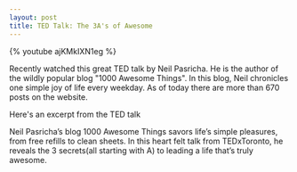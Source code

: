 ```yaml
---
layout: post
title: TED Talk: The 3A's of Awesome
---
```


{% youtube ajKMkIXN1eg %}

Recently watched this great TED talk by Neil Pasricha. He is the author of the wildly popular blog "1000 Awesome Things". In this blog, Neil chronicles one simple joy of life  every weekday. As of today there are more than 670 posts on the website.

Here's an excerpt from the TED talk

Neil Pasricha’s blog 1000 Awesome Things savors life’s simple pleasures, from free refills to clean sheets.
In this heart felt talk from TEDxToronto, he reveals the 3 secrets(all starting with A) to leading a life that’s truly awesome.
